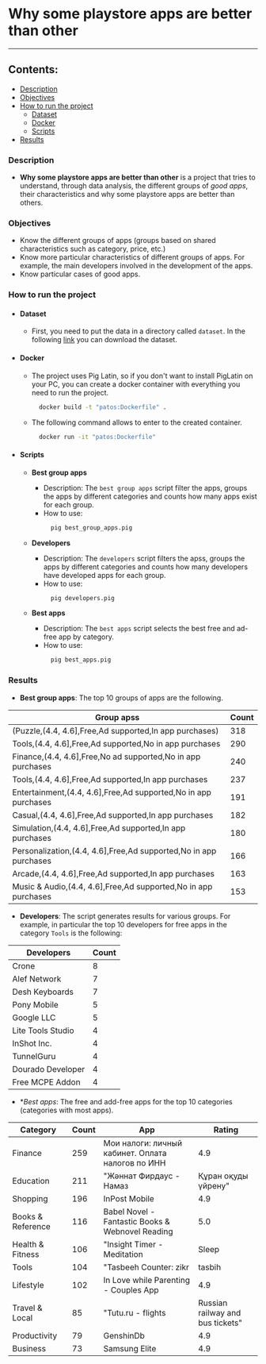 # Why some playstore apps are better than other 
---
## Contents:
  - [Description](#Description)
  - [Objectives](#Objectives)
  - [How to run the project](#How-to-run-the-project)
      - [Dataset](#Dataset)
      - [Docker](#Docker)
      - [Scripts](#Scripts)
  - [Results](#Results)
  
### Description
  - **Why some playstore apps are better than other** is a project that tries to understand, through data analysis, the different groups of *good apps*, their characteristics and why some playstore apps are better than others.

### Objectives
- Know the different groups of apps (groups based on shared characteristics such as category, price, etc.)
- Know more particular characteristics of different groups of apps. For example, the main developers involved in the development of the apps.
- Know particular cases of good apps.

### How to run the project
- #### Dataset 
  - First, you need to put the data in a directory called `dataset`. In the following [link](https://www.kaggle.com/datasets/gauthamp10/google-playstore-apps) you can download the dataset.

- #### Docker
  - The project uses Pig Latin, so if you don't want to install PigLatin on your PC, you can create a docker container with everything you need to run the project.
    ```bash
      docker build -t "patos:Dockerfile" .
    ```
  - The following command allows to enter to the created container.
    ```bash
      docker run -it "patos:Dockerfile"
    ```

- #### Scripts
  - **Best group apps**
    - Description: The `best group apps` script filter the apps, groups the apps by different categories and counts how many apps exist for each group.
    - How to use: 
      ```bash
        pig best_group_apps.pig
      ```

  - **Developers**
    - Description: The `developers` script filters the apss, groups the apps by different categories and counts how many developers have developed apps for each group.
    - How to use: 
      ```bash
        pig developers.pig
      ```

  - **Best apps**
    - Description: The `best apps` script selects the best free and ad-free app by category.
    - How to use: 
      ```bash
        pig best_apps.pig
      ```

### Results 
- **Best group apps**: The top 10 groups of apps are the following.

| Group apss                                  | Count |
|---------------------------------------------|-----------------------------|
|(Puzzle,(4.4, 4.6],Free,Ad supported,In app purchases)| 318 |
|Tools,(4.4, 4.6],Free,Ad supported,No in app purchases|290 | 
|Finance,(4.4, 4.6],Free,No ad supported,No in app purchases|240 |
|Tools,(4.4, 4.6],Free,Ad supported,In app purchases|237 | 
|Entertainment,(4.4, 4.6],Free,Ad supported,No in app purchases|191 |
|Casual,(4.4, 4.6],Free,Ad supported,In app purchases|182 | 
|Simulation,(4.4, 4.6],Free,Ad supported,In app purchases|180 |
|Personalization,(4.4, 4.6],Free,Ad supported,No in app purchases|166 |
|Arcade,(4.4, 4.6],Free,Ad supported,In app purchases|163 |
|Music & Audio,(4.4, 4.6],Free,Ad supported,No in app purchases|153 |

- **Developers**: The script generates results for various groups. For example, in particular the top 10 developers for free apps in the category `Tools` is the following:

| Developers | Count |
|----------|------| 
|Crone|8|
|Alef Network|7 |
|Desh Keyboards|7 |
|Pony Mobile|5 |
|Google LLC|5 |
|Lite Tools Studio|4 |
|InShot Inc.|4 |
|TunnelGuru|4 |
|Dourado Developer|4 |
|Free MCPE Addon|4 |

- **Best apps*: The free and add-free apps for the top 10 categories (categories with most apps). 

| Category | Count | App | Rating|
|----------|------|------|-------|
| Finance|259|Мои налоги: личный кабинет. Оплата налогов по ИНН | 4.9 | 
| Education|211|"Жәннат Фирдаус - Намаз| Құран оқуды үйрену" | 5.0 |
| Shopping|196|InPost Mobile | 4.9 |
| Books & Reference|116|Babel Novel - Fantastic Books & Webnovel Reading | 5.0 |
| Health & Fitness|106|"Insight Timer - Meditation| Sleep| Music" | 4.9 |
| Tools|104|"Tasbeeh Counter: zikr| tasbih| zikirmatik" | 4.9 |
| Lifestyle|102|In Love while Parenting - Couples App |4.9 | 
| Travel & Local|85|"Tutu.ru - flights| Russian railway and bus tickets" | 4.9 |
| Productivity|79|GenshinDb | 4.9 |
| Business|73|Samsung Elite | 4.9 |





